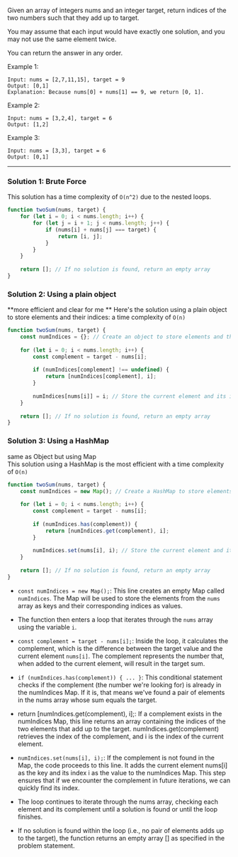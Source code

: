 Given an array of integers nums and an integer target, return indices of the two numbers such that they add up to target.

You may assume that each input would have exactly one solution, and you may not use the same element twice.

You can return the answer in any order.

 

Example 1:
```
Input: nums = [2,7,11,15], target = 9
Output: [0,1]
Explanation: Because nums[0] + nums[1] == 9, we return [0, 1].
```
Example 2:
```
Input: nums = [3,2,4], target = 6
Output: [1,2]
```

Example 3:
```
Input: nums = [3,3], target = 6
Output: [0,1]
```
___
### Solution 1: Brute Force
This solution has a time complexity of ```O(n^2)``` due to the nested loops.
```JavaScript
function twoSum(nums, target) {
    for (let i = 0; i < nums.length; i++) {
        for (let j = i + 1; j < nums.length; j++) {
            if (nums[i] + nums[j] === target) {
                return [i, j];
            }
        }
    }
    
    return []; // If no solution is found, return an empty array
}
```
### Solution 2: Using a plain object
**more efficient and clear for me **
Here's the solution using a plain object to store elements and their indices:  a time complexity of ```O(n)```<br>

```JavaScript
function twoSum(nums, target) {
    const numIndices = {}; // Create an object to store elements and their indices
    
    for (let i = 0; i < nums.length; i++) {
        const complement = target - nums[i];
        
        if (numIndices[complement] !== undefined) {
            return [numIndices[complement], i];
        }
        
        numIndices[nums[i]] = i; // Store the current element and its index
    }
    
    return []; // If no solution is found, return an empty array
}

```

### Solution 3: Using a HashMap
same as Object but using Map<br>
This solution using a HashMap is the most efficient with a time complexity of ```O(n)```<br>

```JavaScript
function twoSum(nums, target) {
    const numIndices = new Map(); // Create a HashMap to store elements and their indices
    
    for (let i = 0; i < nums.length; i++) {
        const complement = target - nums[i];
        
        if (numIndices.has(complement)) {
            return [numIndices.get(complement), i];
        }
        
        numIndices.set(nums[i], i); // Store the current element and its index
    }
    
    return []; // If no solution is found, return an empty array
}
```

- ```const numIndices = new Map();```: This line creates an empty Map called ```numIndices```. The Map will be used to store the elements from the ```nums``` array as keys and their corresponding indices as values.

- The function then enters a loop that iterates through the ```nums``` array using the variable ```i```.

- ```const complement = target - nums[i];```: Inside the loop, it calculates the complement, which is the difference between the target value and the current element ```nums[i]```. The complement represents the number that, when added to the current element, will result in the target sum.

- ```if (numIndices.has(complement)) { ... }```: This conditional statement checks if the complement (the number we're looking for) is already in the numIndices Map. If it is, that means we've found a pair of elements in the nums array whose sum equals the target.

- return [numIndices.get(complement), i];: If a complement exists in the numIndices Map, this line returns an array containing the indices of the two elements that add up to the target. numIndices.get(complement) retrieves the index of the complement, and i is the index of the current element.

- ```numIndices.set(nums[i], i);```: If the complement is not found in the Map, the code proceeds to this line. It adds the current element nums[i] as the key and its index i as the value to the numIndices Map. This step ensures that if we encounter the complement in future iterations, we can quickly find its index.

- The loop continues to iterate through the nums array, checking each element and its complement until a solution is found or until the loop finishes.

- If no solution is found within the loop (i.e., no pair of elements adds up to the target), the function returns an empty array [] as specified in the problem statement.
